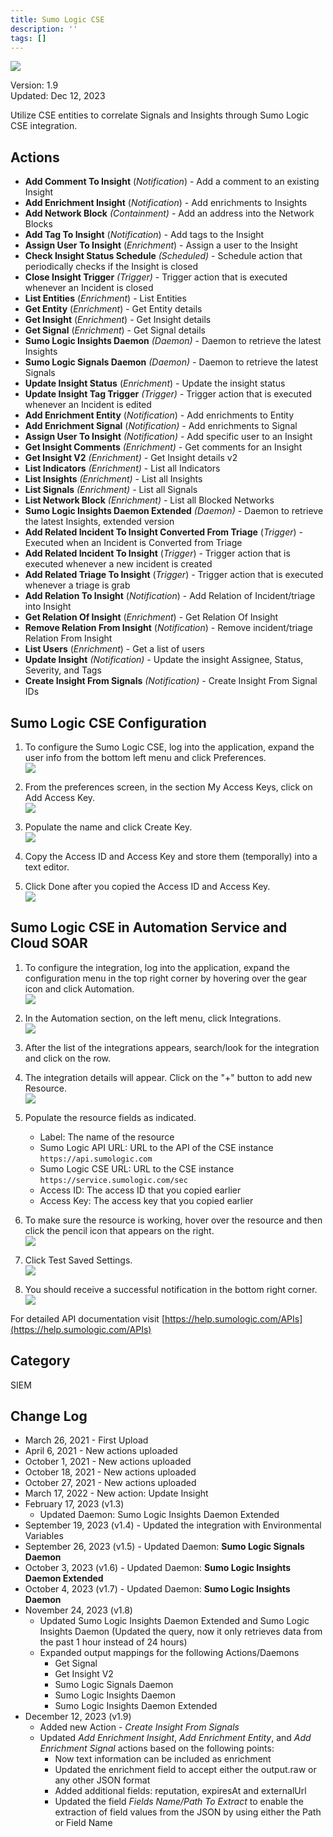 ```yaml
---
title: Sumo Logic CSE
description: ''
tags: []
---
```


![](/img/platform-services/automation-service/app-central/logos/sumo-logic-cse.png)

Version: 1.9  
Updated: Dec 12, 2023

Utilize CSE entities to correlate Signals and Insights through Sumo Logic CSE integration.

## Actions

* **Add Comment To Insight** (*Notification*) - Add a comment to an existing Insight
* **Add Enrichment Insight** (*Notification*) - Add enrichments to Insights
* **Add Network Block** *(Containment)* - Add an address into the Network Blocks
* **Add Tag To Insight** (*Notification*) - Add tags to the Insight
* **Assign User To Insight** (*Enrichment*) - Assign a user to the Insight
* **Check Insight Status Schedule** *(Scheduled)* - Schedule action that periodically checks if the Insight is closed
* **Close Insight Trigger** *(Trigger)* - Trigger action that is executed whenever an Incident is closed
* **List Entities** (*Enrichment*) - List Entities
* **Get Entity** (*Enrichment*) - Get Entity details
* **Get Insight** (*Enrichment*) - Get Insight details
* **Get Signal** (*Enrichment*) - Get Signal details
* **Sumo Logic Insights Daemon** *(Daemon)* - Daemon to retrieve the latest Insights
* **Sumo Logic Signals Daemon** *(Daemon) -* Daemon to retrieve the latest Signals
* **Update Insight Status** (*Enrichment*) - Update the insight status
* **Update Insight Tag Trigger** *(Trigger) -* Trigger action that is executed whenever an Incident is edited
* **Add Enrichment Entity** (*Notification*) - Add enrichments to Entity
* **Add Enrichment Signal** (*Notification) -* Add enrichments to Signal
* **Assign User To Insight** *(Notification) -* Add specific user to an Insight
* **Get Insight Comments** *(Enrichment) -* Get comments for an Insight
* **Get Insight V2** *(Enrichment) -* Get Insight details v2
* **List Indicators** *(Enrichment)* - List all Indicators
* **List Insights** *(Enrichment) -* List all Insights
* **List Signals** *(Enrichment) -* List all Signals
* **List Network Block** *(Enrichment) -* List all Blocked Networks
* **Sumo Logic Insights Daemon Extended** *(Daemon) -* Daemon to retrieve the latest Insights, extended version
* **Add Related Incident To Insight Converted From Triage** (*Trigger*) - Executed when an Incident is Converted from Triage
* **Add Related Incident To Insight** (*Trigger*) - Trigger action that is executed whenever a new incident is created
* **Add Related Triage To Insight** (*Trigger*) - Trigger action that is executed whenever a triage is grab
* **Add Relation To Insight** (*Notification*) - Add Relation of Incident/triage into Insight
* **Get Relation Of Insight** (*Enrichment*) - Get Relation Of Insight
* **Remove Relation From Insight** (*Notification*) - Remove incident/triage Relation From Insight
* **List Users** (*Enrichment*) - Get a list of users
* **Update Insight** *(Notification)* - Update the insight Assignee, Status, Severity, and Tags
* **Create Insight From Signals** *(Notification)* - Create Insight From Signal IDs

## Sumo Logic CSE Configuration

1. To configure the Sumo Logic CSE, log into the application, expand the user info from the bottom left menu and click Preferences. <br/>![](/img/platform-services/automation-service/app-central/integrations/sumo-logic-cse/sumo-logic-cse-1.png)

1. From the preferences screen, in the section My Access Keys, click on Add Access Key. <br/>![](/img/platform-services/automation-service/app-central/integrations/sumo-logic-cse/sumo-logic-cse-2.png)

1. Populate the name and click Create Key. <br/>![](/img/platform-services/automation-service/app-central/integrations/sumo-logic-cse/sumo-logic-cse-3.png)

1. Copy the Access ID and Access Key and store them (temporally) into a text editor.   

1. Click Done after you copied the Access ID and Access Key. <br/>![](/img/platform-services/automation-service/app-central/integrations/sumo-logic-cse/sumo-logic-cse-4.png)

## Sumo Logic CSE in Automation Service and Cloud SOAR

1. To configure the integration, log into the application, expand the configuration menu in the top right corner by hovering over the gear icon and click Automation. <br/>![](/img/platform-services/automation-service/app-central/integrations/sumo-logic-cse/sumo-logic-cse-5.png)

1. In the Automation section, on the left menu, click Integrations. <br/>![](/img/platform-services/automation-service/app-central/integrations/sumo-logic-cse/sumo-logic-cse-6.png)

1. After the list of the integrations appears, search/look for the integration and click on the row.

1. The integration details will appear. Click on the "+" button to add new Resource. <br/>![](/img/platform-services/automation-service/app-central/integrations/sumo-logic-cse/sumo-logic-cse-7.png)

1. Populate the resource fields as indicated.
   * Label: The name of the resource
   * Sumo Logic API URL: URL to the API of the CSE instance `https://api.sumologic.com`
   * Sumo Logic CSE URL: URL to the CSE instance `https://service.sumologic.com/sec`
   * Access ID: The access ID that you copied earlier
   * Access Key: The access key that you copied earlier

1. To make sure the resource is working, hover over the resource and then click the pencil icon that appears on the right. <br/>![](/img/platform-services/automation-service/app-central/integrations/sumo-logic-cse/sumo-logic-cse-8.png)

1. Click Test Saved Settings. <br/>![](/img/platform-services/automation-service/app-central/integrations/sumo-logic-cse/sumo-logic-cse-9.png)

1. You should receive a successful notification in the bottom right corner. <br/>![](/img/platform-services/automation-service/app-central/integrations/sumo-logic-cse/sumo-logic-cse-10.png)

For detailed API documentation visit [https://help.sumologic.com/APIs](https://help.sumologic.com/APIs) 

## Category

SIEM

## Change Log

* March 26, 2021 - First Upload
* April 6, 2021 - New actions uploaded
* October 1, 2021 - New actions uploaded
* October 18, 2021 - New actions uploaded
* October 27, 2021 - New actions uploaded
* March 17, 2022 - New action: Update Insight
* February 17, 2023 (v1.3)
	+ Updated Daemon: Sumo Logic Insights Daemon Extended
* September 19, 2023 (v1.4) - Updated the integration with Environmental Variables
* September 26, 2023 (v1.5) - Updated Daemon: **Sumo Logic Signals Daemon**
* October 3, 2023 (v1.6) - Updated Daemon: **Sumo Logic Insights Daemon Extended**
* October 4, 2023 (v1.7) - Updated Daemon: **Sumo Logic Insights Daemon**
* November 24, 2023 (v1.8)
	+ Updated Sumo Logic Insights Daemon Extended and Sumo Logic Insights Daemon (Updated the query, now it only retrieves data from the past 1 hour instead of 24 hours)
	+ Expanded output mappings for the following Actions/Daemons
		- Get Signal
		- Get Insight V2
		- Sumo Logic Signals Daemon
		- Sumo Logic Insights Daemon
		- Sumo Logic Insights Daemon Extended
* December 12, 2023 (v1.9)
	+ Added new Action - *Create Insight From Signals*
	+ Updated *Add Enrichment Insight*, *Add Enrichment Entity*, and *Add Enrichment Signal* actions based on the following points:
		- Now text information can be included as enrichment
		- Updated the enrichment field to accept either the output.raw or any other JSON format
		- Added additional fields: reputation, expiresAt and externalUrl
		- Updated the field *Fields Name/Path To Extract* to enable the extraction of field values from the JSON by using either the Path or Field Name
